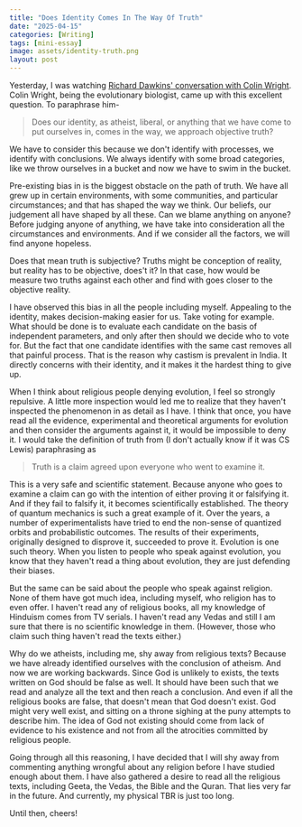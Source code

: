 ```yaml
---
title: "Does Identity Comes In The Way Of Truth"
date: "2025-04-15"
categories: [Writing]
tags: [mini-essay]
image: assets/identity-truth.png
layout: post
---
```


Yesterday, I was watching [Richard Dawkins' conversation with Colin Wright](https://www.youtube.com/watch?v=fePSFfiBlOQ&t=1144s). Colin Wright, being the evolutionary biologist, came up with this excellent question. To paraphrase him- 

> Does our identity, as atheist, liberal, or anything that we have come to put ourselves in, comes in the way, we approach objective truth?  

We have to consider this because we don't identify with processes, we identify with conclusions. We always identify with some broad categories, like we throw ourselves in a bucket and now we have to swim in the bucket. 

Pre-existing bias in is the biggest obstacle on the path of truth. We have all grew up in certain environments, with some communities, and particular circumstances; and that has shaped the way we think. Our beliefs, our judgement all have shaped by all these. Can we blame anything on anyone? Before judging anyone of anything, we have take into consideration all the circumstances and environments. And if we consider all the factors, we will find anyone hopeless. 

Does that mean truth is subjective? Truths might be conception of reality, but reality has to be objective, does't it? In that case, how would be measure two truths against each other and find with goes closer to the objective reality. 

I have observed this bias in all the people including myself. Appealing to the identity, makes decision-making easier for us. Take voting for example. What should be done is to evaluate each candidate on the basis of independent parameters, and only after then should we decide who to vote for. But the fact that one candidate identifies with the same cast removes all that painful process. That is the reason why castism is prevalent in India. It directly concerns with their identity, and it makes it the hardest thing to give up. 

When I think about religious people denying evolution, I feel so strongly repulsive. A little more inspection would led me to realize that they haven't inspected the phenomenon in as detail as I have. I think that once, you have read all the evidence, experimental and theoretical arguments for evolution and then consider the arguments against it, it would be impossible to deny it. I would take the definition of truth from (I don't actually know if it was CS Lewis) paraphrasing as 

> Truth is a claim agreed upon everyone who went to examine it. 

This is a very safe and scientific statement. Because anyone who goes to examine a claim can go with the intention of either proving it or falsifying it. And if they fail to falsify it, it becomes scientifically established. The theory of quantum mechanics is such a great example of it. Over the years, a number of experimentalists have tried to end the non-sense of quantized orbits and probabilistic outcomes. The results of their experiments, originally designed to disprove it, succeeded to prove it. Evolution is one such theory. When you listen to people who speak against evolution, you know that they haven't read a thing about evolution, they are just defending their biases. 

But the same can be said about the people who speak against religion. None of them have got much idea, including myself, who religion has to even offer. I haven't read any of religious books, all my knowledge of Hinduism comes from TV serials. I haven't read any Vedas and still I am sure that there is no scientific knowledge in them. (However, those who claim such thing haven't read the texts either.)

Why do we atheists, including me, shy away from religious texts? Because we have already identified ourselves with the conclusion of atheism. And now we are working backwards. Since God is unlikely to exists, the texts written on God should be false as well. It should have been such that we read and analyze all the text and then reach a conclusion. And even if all the religious books are false, that doesn't mean that God doesn't exist. God might very well exist, and sitting on a throne sighing at the puny attempts to describe him. The idea of God not existing should come from lack of evidence to his existence and not from all the atrocities committed by religious people. 

Going through all this reasoning, I have decided that I will shy away from commenting anything wrongful about any religion before I have studied enough about them. I have also gathered a desire to read all the religious texts, including Geeta, the Vedas, the Bible and the Quran. That lies very far in the future. And currently, my physical TBR is just too long. 

Until then, cheers! 
